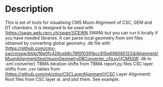 # Description
This is set of tools for visualising CMS Muon Alignment of CSC, GEM and DT chambers.
It is designed to be used with [https://swan.web.cern.ch/swan/](CEWN SWAN) but you can run it locally if you have needed libraries.
It can parse 
local geometry from xml files obtained by converting global geometry .db file with [https://github.com/cms-sw/cmssw/blob/f6e0fc429ceb8c78f0f0391bcc915e696065122d/Alignment/MuonAlignment/test/muonGeometryDBConverter_cfg.py](CMSSW .db to .xml converter)
TBMA iteration shifts from TBMA report.py files
CSC layer shifts from .csv tables from [https://github.com/mkizilov/CSCLayerAlignment](CSC Layer Alignment)
Root files from CSC layer al. and plot them.
See example.